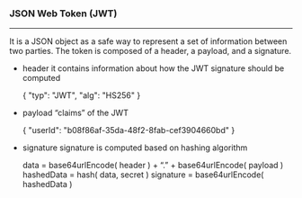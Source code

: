 ### JSON Web Token (JWT) 
---
It is a JSON object as a safe way to represent a set of information between two parties. 
The token is composed of a header, a payload, and a signature.

* header
it contains information about how the JWT signature should be computed

    {
        "typ": "JWT",
        "alg": "HS256"
    }
    
* payload
“claims” of the JWT
 
    {
        "userId": "b08f86af-35da-48f2-8fab-cef3904660bd"
    }
    
* signature
signature is computed based on hashing algorithm

    data = base64urlEncode( header ) + “.” + base64urlEncode( payload )
    hashedData = hash( data, secret )
    signature = base64urlEncode( hashedData )
